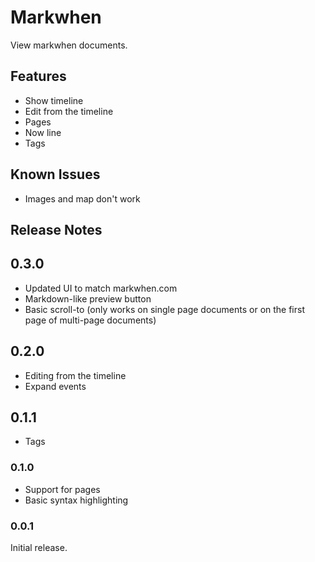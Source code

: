 # Markwhen

View markwhen documents.

## Features

- Show timeline
- Edit from the timeline
- Pages
- Now line
- Tags

## Known Issues

- Images and map don't work

## Release Notes

## 0.3.0
- Updated UI to match markwhen.com
- Markdown-like preview button
- Basic scroll-to (only works on single page documents or on the first page of multi-page documents)

## 0.2.0
- Editing from the timeline
- Expand events

## 0.1.1
- Tags

### 0.1.0
- Support for pages
- Basic syntax highlighting

### 0.0.1

Initial release.

